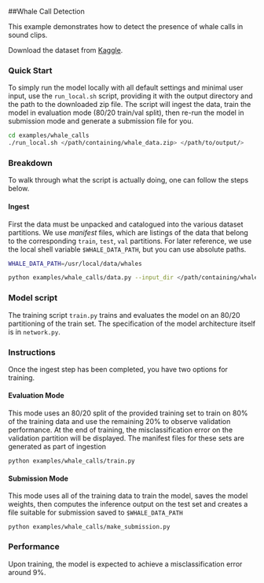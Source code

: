 ##Whale Call Detection

This example demonstrates how to detect the presence of whale calls in sound clips.

Download the dataset from [Kaggle](https://www.kaggle.com/c/whale-detection-challenge).

### Quick Start
To simply run the model locally with all default settings and minimal user input, use the `run_local.sh` script, providing it with the output directory and the path to the downloaded zip file.  The script will ingest the data, train the model in evaluation mode (80/20 train/val split), then re-run the model in submission mode and generate a submission file for you.

```bash
cd examples/whale_calls
./run_local.sh </path/containing/whale_data.zip> </path/to/output/>
```


### Breakdown
To walk through what the script is actually doing, one can follow the steps below.

#### Ingest
First the data must be unpacked and catalogued into the various dataset partitions.  We use *manifest* files, which are listings of the data that belong to the corresponding `train`, `test`, `val` partitions.  For later reference, we use the local shell variable `$WHALE_DATA_PATH`, but you can use absolute paths.

```bash
WHALE_DATA_PATH=/usr/local/data/whales

python examples/whale_calls/data.py --input_dir </path/containing/whale_data.zip> --out_dir $WHALE_DATA_PATH
```


### Model script
The training script `train.py` trains and evaluates the model on an 80/20 partitioning of
the train set.  The specification of the model architecture itself is in `network.py`.

### Instructions

Once the ingest step has been completed, you have two options for training.

#### Evaluation Mode
This mode uses an 80/20 split of the provided training set to train on 80% of the training data and use the remaining 20% to observe validation performance.  At the end of training, the misclassification error on the validation partition will be displayed.  The manifest files for these sets are generated as part of ingestion
```
python examples/whale_calls/train.py
```

#### Submission Mode
This mode uses all of the training data to train the model, saves the model weights, then computes the inference output on the test set and creates a file suitable for submission saved to `$WHALE_DATA_PATH`
```
python examples/whale_calls/make_submission.py
```

### Performance
Upon training, the model is expected to achieve a misclassification error around 9%.
